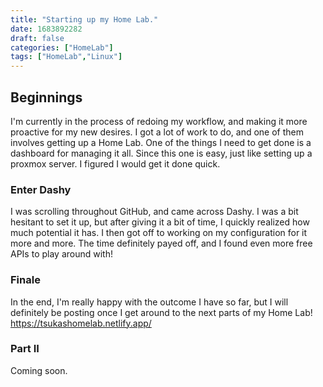```yaml
---
title: "Starting up my Home Lab."
date: 1683892282
draft: false
categories: ["HomeLab"]
tags: ["HomeLab","Linux"]
---
```


## Beginnings
I'm currently in the process of redoing my workflow, and making it more proactive for my new desires. I got a lot of work to do, and one of them involves getting up a Home Lab. One of the things I need to get done is a dashboard for managing it all. Since this one is easy, just like setting up a proxmox server. I figured I would get it done quick.


### Enter Dashy
I was scrolling throughout GitHub, and came across Dashy. I was a bit hesitant to set it up, but after giving it a bit of time, I quickly realized how much potential it has. I then got off to working on my configuration for it more and more. The time definitely payed off, and I found even more free APIs to play around with!

### Finale
In the end, I'm really happy with the outcome I have so far, but I will definitely be posting once I get around to the next parts of my Home Lab!
https://tsukashomelab.netlify.app/

### Part II
Coming soon.
